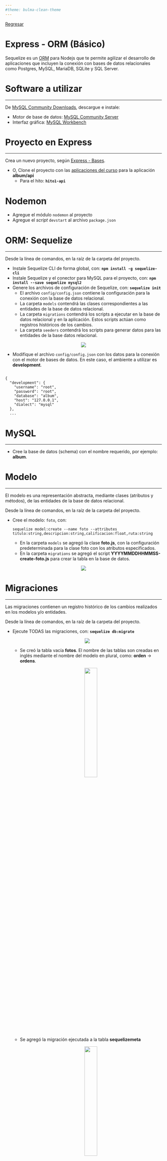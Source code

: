 ```yaml
---
#theme: bulma-clean-theme
---
```


[Regresar](/DAWM/)

Express - ORM (Básico)
==========================================

Sequelize es un [ORM](https://www2.deloitte.com/es/es/pages/technology/articles/que-es-orm.html) para Nodejs que te permite agilizar el desarrollo de aplicaciones que incluyen la conexión con bases de datos relacionales como Postgres, MySQL, MariaDB, SQLite y SQL Server.


Software a utilizar
===================
* * *

De [MySQL Community Downloads](https://dev.mysql.com/downloads/), descargue e instale:
* Motor de base de datos: [MySQL Community Server](https://dev.mysql.com/downloads/mysql/)
* Interfaz gráfica: [MySQL Workbench](https://dev.mysql.com/downloads/workbench/)


Proyecto en Express
===================

* * *

Crea un nuevo proyecto, según [Express - Bases](https://dawfiec.github.io/DAWM/tutoriales/express_bases.html).

* O, Clone el proyecto con las [aplicaciones del curso](https://github.com/DAWFIEC/DAWM-apps) para la aplicación **album/api**
    - Para el hito: **`hito1-api`**


Nodemon
=======

* Agregue el módulo `nodemon` al proyecto 
* Agregue el *script* `devstart` al archivo `package.json`


ORM: Sequelize
==============
* * *

Desde la línea de comandos, en la raíz de la carpeta del proyecto.

* Instale Sequelize CLI de forma global, con: **`npm install -g sequelize-cli`**
* Instale Sequelize y el conector para MySQL para el proyecto, con: **`npm install --save sequelize mysql2`**
* Genere los archivos de configuración de Sequelize, con: **`sequelize init`**  
  + El archivo `config/config.json` contiene la configuración para la conexión con la base de datos relacional.
  + La carpeta `models` contendrá las clases correspondientes a las entidades de la base de datos relacional.
  + La carpeta `migrations` contendrá los scripts a ejecutar en la base de datos relacional y en la aplicación. Estos scripts actúan como registros históricos de los cambios.
  + La carpeta `seeders` contendrá los scripts para generar datos para las entidades de la base datos relacional.

<p align="center">
  <img src="imagenes/sequelizeinit.JPG">
</p>

* Modifique el archivo `config/config.json` con los datos para la conexión con el motor de bases de datos. En este caso, el ambiente a utilizar es **development**.

<pre><code>
{
  "development": {
    "username": "root",
    "password": "root",
    "database": "album",
    "host": "127.0.0.1",
    "dialect": "mysql"
  },
  ...
</code></pre>

MySQL
=====
* * *

* Cree la base de datos (schema) con el nombre requerido, por ejemplo: **album**.

Modelo
======
* * *

El modelo es una representación abstracta, mediante clases (atributos y métodos), de las entidades de la base de datos relacional. 

Desde la línea de comandos, en la raíz de la carpeta del proyecto.

* Cree el modelo: `foto`, con: 
  
  `sequelize model:create --name foto --attributes titulo:string,descripcion:string,calificacion:float,ruta:string`

  + En la carpeta `models` se agregó la clase **foto.js**, con la configuración predeterminada para la clase foto con los atributos especificados.
  + En la carpeta `migrations` se agregó el script **YYYYMMDDHHMMSS\-create-foto.js** para crear la tabla en la base de datos.

<p align="center">
  <img src="imagenes/sequelize_foto.png">
</p>


Migraciones
===========
* * *

Las migraciones contienen un registro histórico de los cambios realizados en los modelos y/o entidades. 

Desde la línea de comandos, en la raíz de la carpeta del proyecto.

* Ejecute TODAS las migraciones, con: **`sequelize db:migrate`**
  <p align="center">
	   <img src="imagenes/foto_migrate.png">
  </p>

  + Se creó la tabla vacía **fotos**. El nombre de las tablas son creadas en inglés mediante el nombre del modelo en plural, como: **orden** \-> **ordens**. 
	<p align="center">
	  <img width="30%" src="imagenes/mysql_foto.png">
	</p>
  + Se agregó la migración ejecutada a la tabla **sequelizemeta**
	<p align="center">
	  <img width="30%" src="imagenes/mysql_sequelizemeta.png">
	</p>
  + Si intenta ejecutar el mismo comando nuevamente, no ejecutará ninguna migración que se encuentre en la tabla **sequelizemeta**.

* Es posible revertir las migraciones, con:
  + La última: **sequelize db:migrate:undo**
  + Todas las anteriores: **sequelize db:migrate:undo:all**
  + O, alguna migración específica, según como aparezca dentro de la carpeta **migrations**: **`sequelize db:migrate:undo --to XXXXXXXXXXXXXX-create-TABLE.js`**

Generadores (Seeders)
=====================
* * *

A veces, es necesario generar datos de manera automática. 

Desde la línea de comandos, en la raíz de la carpeta del proyecto.

* De no existir, cree el generador con: **`sequelize seed:generate --name fotos`**
* Dentro del archivo `seeders/YYYYMMDDHHMMSS-fotos.js`, 
  + En la función de ejecución de cambios **up**, agregue:
<pre><code>
...  
async up (queryInterface, Sequelize) {
  <b style="color:red">
  for (let i = 0; i <10; i++) {  
      await queryInterface.bulkInsert('fotos', [{  
          titulo: 'fotos'+i,  
          descripcion: 'Lorem ipsum dolor sit amet, consectetur adipiscing elit.',
          calificacion: (Math.random()*10).toFixed(2),  
          ruta: 'public/images/'+'fotos'+i+'.png',
          createdAt: new Date(),  
          updatedAt: new Date()  
      }], {});  
   } 
   </b> 
},  
...
</code></pre>

  + En la función de reversión de cambios **down**, agregue:
<pre><code>
...  
async down (queryInterface, Sequelize) {
  <b style="color:red">
  await queryInterface.bulkDelete('fotos', null, {});  
  </b>
},  
...
</code></pre>

* Ejecute el generador de datos
  + Uno a la vez, con: **`sequelize db:seed --seed YYYYMMDDHHMMSS-fotos`**
  + Todos, con: **`sequelize db:seed:all`**
  + Deshacer todos, con: **`sequelize db:seed:undo:all`**
* Revise los cambios en la base de datos.

  <p align="center">
	<img width="60%" src="imagenes/mysql_fotos2.png">
  </p>


Manejador de rutas y controladores 
==================================
* * *

Para solicitar los datos desde la base de datos, será necesario que:

* Cree y modifique un nuevo manejador de rutas **routes/fotos.js**.
  + Agregue el requerimiento a express, la instanciación del Router y la exportación de ruteador.

<pre><code>
<b style="color:red">
var express = require('express');
var router = express.Router();
</b>

<b style="color:red">
module.exports = router;
</b>
</code></pre>

  + Agregue la referencia al módulo **Sequelize** y el modelo **Foto**

<pre><code>
var express = require('express');  
var router = express.Router();  
  
<b style="color:red">
const Sequelize = require('sequelize');
const Foto = require('../models').foto;  
</b>  

module.exports = router;
</code></pre>

  + Incluya el controlador de la ruta **`"/findAll/json"`**. El cual, responde con todas las fotos (findAll) que se encuentran en la tabla renderizados en un json.

<pre><code>
...
const Foto = require('../models').foto;

<b style="color:red">
router.get('/findAll/json', function(req, res, next) {  

	
  Foto.findAll({  
      attributes: { exclude: ["updatedAt"] }  
  })  
  .then(fotos => {  
      res.json(fotos);  
  })  
  .catch(error => res.status(400).send(error)) 

});
</b>

module.exports = router;
</code></pre>

  + Incluya el controlador de la ruta **`"/findAll/view"`**. El cual, responde con todas las fotos (findAll) que se encuentran en la tabla renderizados en la vista html.

<pre><code>
...

<b style="color:red">
router.get('/findAll/view', function(req, res, next) {  

  
  Foto.findAll({  
      attributes: { exclude: ["updatedAt"] }  
  })  
  .then(fotos => {  
      res.render('fotos', { title: 'Fotos', arrFotos: fotos });  
  })  
  .catch(error => res.status(400).send(error)) 

});
</b>

module.exports = router;
</code></pre>

Vista
=====
* * *

* Para mostrar los datos desde la base de datos, será necesario:
  + Cree y modifique una nueva vista **views/fotos.ejs**.
  + Agregue la estructura general de un documento html.

```
<!DOCTYPE html>
<html>
  <head>
    <title><%= title %></title>
    <link href="https://cdn.jsdelivr.net/npm/bootstrap@5.2.3/dist/css/bootstrap.min.css" rel="stylesheet" integrity="sha384-rbsA2VBKQhggwzxH7pPCaAqO46MgnOM80zW1RWuH61DGLwZJEdK2Kadq2F9CUG65" crossorigin="anonymous">
  </head>
  <body>
      
    ...

    <script src="https://cdn.jsdelivr.net/npm/bootstrap@5.2.3/dist/js/bootstrap.bundle.min.js" integrity="sha384-kenU1KFdBIe4zVF0s0G1M5b4hcpxyD9F7jL+jjXkk+Q2h455rYXK/7HAuoJl+0I4" crossorigin="anonymous"></script>
    <script src="https://cdn.jsdelivr.net/npm/feather-icons@4.28.0/dist/feather.min.js" integrity="sha384-uO3SXW5IuS1ZpFPKugNNWqTZRRglnUJK6UAZ/gxOX80nxEkN9NcGZTftn6RzhGWE" crossorigin="anonymous"></script>
    <script src="https://cdn.jsdelivr.net/npm/chart.js@2.9.4/dist/Chart.min.js" integrity="sha384-zNy6FEbO50N+Cg5wap8IKA4M/ZnLJgzc6w2NqACZaK0u0FXfOWRRJOnQtpZun8ha" crossorigin="anonymous"></script>

  </body>
</html>
```

  + Agregue una tabla e itere sobre el arreglo **arrFotos**.

```
...  
  
<div class="container-fluid p-4">

  <h1 class="pb-4"><%= title %></h1>

  <table class="table table-striped table-hover">
    <thead>
      <tr>
        <th>Id</th>
        <th>Título</th>
        <th>Descripción</th>
        <th>Ruta</th>
        <th>Fecha de creación</th>
      </tr>
    </thead>
    <tbody>
      <% arrFotos.forEach((foto) => { %>
      <tr>
        <td><%= foto.id %></td>
        <td><%= foto.titulo %></td>
        <td><%= foto.descripcion %></td>
        <td><%= foto.ruta %></td>
        <td><%= foto.createdAt.toLocaleDateString('en-US') %></td>
      </tr>
      <% }); %>
    </tbody>
  </table>

</div> 
  
...

```

Aplicación
==========
* * *

* Modifique el archivo **app.js**
  + Agregue la referencia al manejador de rutas **'./routes/fotos'**

<pre><code>
...
var fotosRouter = require('./routes/fotos');
...
</code></pre>

  + Agregue la ruta **'/fotos'**

<pre><code>
...
app.use('/fotos', fotosRouter);
...
</code></pre>

Comprobación
============
* * *

* Compruebe el funcionamiento del servidor, con: **npm run devstart**
* Acceda al URL `http://localhost:3000/fotos/findAll/json` 

<p align="center">
  <img src="imagenes/orm_fotos_json.png">
</p>

* Acceda al URL `http://localhost:3000/fotos/findAll/view` 

<p align="center">
  <img src="imagenes/orm_fotos_html.png">
</p>

* Revise la línea de comandos con el registro de las peticiones.

<p align="center">
  <img src="imagenes/orm_fotos_sql.png">
</p>

Referencias 
===========

* * *

* ¿Qué es un ORM?. (2021). Retrieved 3 August 2021, from https://www2.deloitte.com/es/es/pages/technology/articles/que-es-orm.html 
* Manual Sequelize. (2021). Retrieved 4 August 2021, from https://sequelize.org/master/index.html 
* Node JS, Express y MySQL con Sequelize. (2021). Retrieved 3 August 2021, from https://tomasmalio.medium.com/node-js-express-y-mysql-con-sequelize-ec0a7c0ae292 
* Creating Sequelize Associations with the Sequelize CLI tool. (2020). Retrieved 3 August 2021, from https://levelup.gitconnected.com/creating-sequelize-associations-with-the-sequelize-cli-tool-d83caa902233 
* Creating Sequelize Associations with the Sequelize CLI tool. (2020). Retrieved 3 August 2021, from https://levelup.gitconnected.com/creating-sequelize-associations-with-the-sequelize-cli-tool-d83caa902233 
* GitHub - japsolo/curso-sequelize-migrations-seeders: Creando modelos, migraciones y seeders con Sequelize en Node + Express. (2021). Retrieved 3 August 2021, from https://github.com/japsolo/curso-sequelize-migrations-seeders
* Sequelize + Express + Migrations + Seed Starter. (2022). Retrieved 3 August 2022, from https://gist.github.com/vapurrmaid/a111bf3fc0224751cb2f76532aac2465